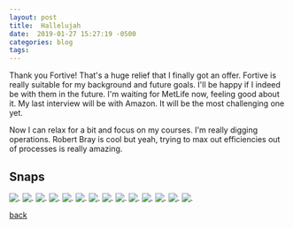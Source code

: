 ```yaml
---
layout: post
title:  Hallelujah
date:  2019-01-27 15:27:19 -0500
categories: blog 
tags: 
---
```


Thank you Fortive! That's a huge relief that I finally got an offer. Fortive is really suitable for my background and future goals. I'll be happy if I indeed be with them in the future. I'm waiting for MetLife now, feeling good about it. My last interview will be with Amazon. It will be the most challenging one yet.

Now I can relax for a bit and focus on my courses. I'm really digging operations. Robert Bray is cool but yeah, trying to max out efficiencies out of processes is really amazing.

## Snaps

![](/assets/img/1901/20190122-frozenlake.jpg ".")
![](/assets/img/1901/20190122-iceeverywhere.jpg ".")
![](/assets/img/1901/20190123-laptop.jpg ".")
![](/assets/img/1901/20190123-sean.jpg ".")
![](/assets/img/1901/20190123-whatareyoudoing.jpg ".")
![](/assets/img/1901/20190124-suitedupformetlife.jpg ".")
![](/assets/img/1901/20190124-throwback.jpg ".")
![](/assets/img/1901/20190125-sideview.jpg ".")
![](/assets/img/1901/20190125-sideview2.jpg ".")
![](/assets/img/1901/20190125-socute.jpg ".")
![](/assets/img/1901/20190126-bath.jpg ".")
![](/assets/img/1901/20190127-burrito.jpg ".")
![](/assets/img/1901/20190127-jvs.jpg ".")
![](/assets/img/1901/20190127-moms.jpg ".")

[back](/blog)
